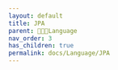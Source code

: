 ```yaml
---
layout: default
title: JPA
parent: 👩🏻‍💻Language
nav_order: 3
has_children: true
permalink: docs/Language/JPA
---
```


